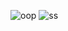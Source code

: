 
![oop](https://github.com/user-attachments/assets/097faa04-3f59-48d1-a192-f179c97465ec)
![ss](https://github.com/user-attachments/assets/5e569dd6-ebad-4488-9bc6-711e66d83b13)
